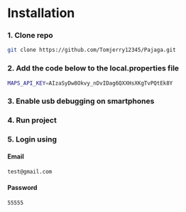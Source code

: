 # Installation

### 1. Clone repo
   ```sh 
   git clone https://github.com/Tomjerry12345/Pajaga.git
   ```
### 2. Add the code below to the local.properties file
   ```sh 
   MAPS_API_KEY=AIzaSyDw8Okvy_nDvIDag6QXXHsXKgTvPQtEk8Y
   ```
### 3. Enable usb debugging on smartphones
### 4. Run project
### 5. Login using
   #### Email
   ```sh 
   test@gmail.com
   ```
   #### Password
   ```sh 
   55555
   ```
